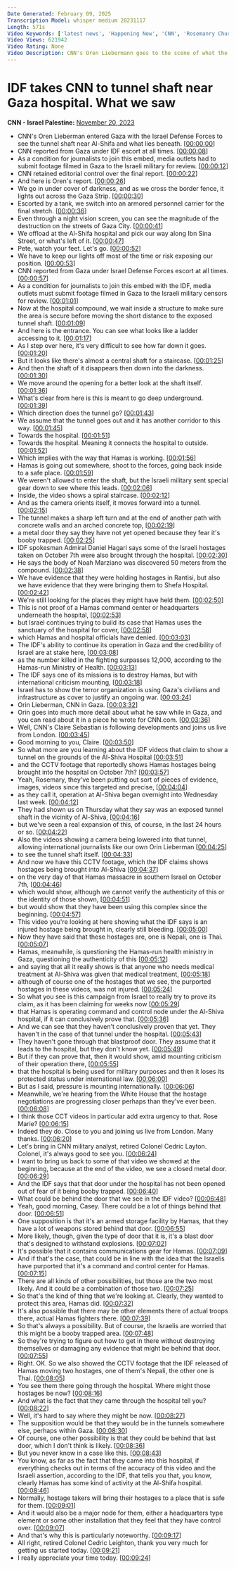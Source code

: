 ```yaml
---
Date Generated: February 09, 2025
Transcription Model: whisper medium 20231117
Length: 571s
Video Keywords: ['latest news', 'Happening Now', 'CNN', 'Rosemanry Church', 'CNN Newsroom', 'Kasie Hunt', 'Early Start', 'Oren Liebermann', 'Clare Sebastian', 'Cedric Leighton', 'IDF', 'Israel Defense Forces', 'Al-Shifa Hospital', 'Gaza', 'Gaza City', 'Gaza Strip', 'Hamas', 'Hamas Tunnel', 'Hamas Hostages', 'Israel Hamas War']
Video Views: 621942
Video Rating: None
Video Description: CNN's Oren Liebermann goes to the scene of what the IDF says is an exposed Hamas tunnel shaft. CNN reported from Gaza under Israel Defense Forces escort at all times. As a condition for journalists to join the embed with the IDF, media outlets must submit footage filmed in Gaza to the Israeli military for review. CNN retained editorial control over the final report. #CNN #News
---
```


# IDF takes CNN to tunnel shaft near Gaza hospital. What we saw
**CNN - Israel Palestine:** [November 20, 2023](https://www.youtube.com/watch?v=NDc9zmID9J8)
*  CNN's Oren Lieberman entered Gaza with the Israel Defense Forces to see the tunnel shaft near Al-Shifa and what lies beneath. [[00:00:00](https://www.youtube.com/watch?v=NDc9zmID9J8&t=0.0s)]
*  CNN reported from Gaza under IDF escort at all times. [[00:00:08](https://www.youtube.com/watch?v=NDc9zmID9J8&t=8.0s)]
*  As a condition for journalists to join this embed, media outlets had to submit footage filmed in Gaza to the Israeli military for review. [[00:00:12](https://www.youtube.com/watch?v=NDc9zmID9J8&t=12.0s)]
*  CNN retained editorial control over the final report. [[00:00:22](https://www.youtube.com/watch?v=NDc9zmID9J8&t=22.0s)]
*  And here is Oren's report. [[00:00:26](https://www.youtube.com/watch?v=NDc9zmID9J8&t=26.0s)]
*  We go in under cover of darkness, and as we cross the border fence, it lights out across the Gaza Strip. [[00:00:30](https://www.youtube.com/watch?v=NDc9zmID9J8&t=30.0s)]
*  Escorted by a tank, we switch into an armored personnel carrier for the final stretch. [[00:00:36](https://www.youtube.com/watch?v=NDc9zmID9J8&t=36.0s)]
*  Even through a night vision screen, you can see the magnitude of the destruction on the streets of Gaza City. [[00:00:41](https://www.youtube.com/watch?v=NDc9zmID9J8&t=41.0s)]
*  We offload at the Al-Shifa hospital and pick our way along Ibn Sina Street, or what's left of it. [[00:00:47](https://www.youtube.com/watch?v=NDc9zmID9J8&t=47.0s)]
*  Pete, watch your feet. Let's go. [[00:00:52](https://www.youtube.com/watch?v=NDc9zmID9J8&t=52.0s)]
*  We have to keep our lights off most of the time or risk exposing our position. [[00:00:53](https://www.youtube.com/watch?v=NDc9zmID9J8&t=53.0s)]
*  CNN reported from Gaza under Israel Defense Forces escort at all times. [[00:00:57](https://www.youtube.com/watch?v=NDc9zmID9J8&t=57.0s)]
*  As a condition for journalists to join this embed with the IDF, media outlets must submit footage filmed in Gaza to the Israeli military censors for review. [[00:01:01](https://www.youtube.com/watch?v=NDc9zmID9J8&t=61.0s)]
*  Now at the hospital compound, we wait inside a structure to make sure the area is secure before moving the short distance to the exposed tunnel shaft. [[00:01:09](https://www.youtube.com/watch?v=NDc9zmID9J8&t=69.0s)]
*  And here is the entrance. You can see what looks like a ladder accessing to it. [[00:01:17](https://www.youtube.com/watch?v=NDc9zmID9J8&t=77.0s)]
*  As I step over here, it's very difficult to see how far down it goes. [[00:01:20](https://www.youtube.com/watch?v=NDc9zmID9J8&t=80.0s)]
*  But it looks like there's almost a central shaft for a staircase. [[00:01:25](https://www.youtube.com/watch?v=NDc9zmID9J8&t=85.0s)]
*  And then the shaft of it disappears then down into the darkness. [[00:01:30](https://www.youtube.com/watch?v=NDc9zmID9J8&t=90.0s)]
*  We move around the opening for a better look at the shaft itself. [[00:01:36](https://www.youtube.com/watch?v=NDc9zmID9J8&t=96.0s)]
*  What's clear from here is this is meant to go deep underground. [[00:01:39](https://www.youtube.com/watch?v=NDc9zmID9J8&t=99.0s)]
*  Which direction does the tunnel go? [[00:01:43](https://www.youtube.com/watch?v=NDc9zmID9J8&t=103.0s)]
*  We assume that the tunnel goes out and it has another corridor to this way. [[00:01:45](https://www.youtube.com/watch?v=NDc9zmID9J8&t=105.0s)]
*  Towards the hospital. [[00:01:51](https://www.youtube.com/watch?v=NDc9zmID9J8&t=111.0s)]
*  Towards the hospital. Meaning it connects the hospital to outside. [[00:01:52](https://www.youtube.com/watch?v=NDc9zmID9J8&t=112.0s)]
*  Which implies with the way that Hamas is working. [[00:01:56](https://www.youtube.com/watch?v=NDc9zmID9J8&t=116.0s)]
*  Hamas is going out somewhere, shoot to the forces, going back inside to a safe place. [[00:01:59](https://www.youtube.com/watch?v=NDc9zmID9J8&t=119.0s)]
*  We weren't allowed to enter the shaft, but the Israeli military sent special gear down to see where this leads. [[00:02:06](https://www.youtube.com/watch?v=NDc9zmID9J8&t=126.0s)]
*  Inside, the video shows a spiral staircase. [[00:02:12](https://www.youtube.com/watch?v=NDc9zmID9J8&t=132.0s)]
*  And as the camera orients itself, it moves forward into a tunnel. [[00:02:15](https://www.youtube.com/watch?v=NDc9zmID9J8&t=135.0s)]
*  The tunnel makes a sharp left turn and at the end of another path with concrete walls and an arched concrete top, [[00:02:19](https://www.youtube.com/watch?v=NDc9zmID9J8&t=139.0s)]
*  a metal door they say they have not yet opened because they fear it's booby trapped. [[00:02:25](https://www.youtube.com/watch?v=NDc9zmID9J8&t=145.0s)]
*  IDF spokesman Admiral Daniel Hagari says some of the Israeli hostages taken on October 7th were also brought through the hospital. [[00:02:30](https://www.youtube.com/watch?v=NDc9zmID9J8&t=150.0s)]
*  He says the body of Noah Marziano was discovered 50 meters from the compound. [[00:02:38](https://www.youtube.com/watch?v=NDc9zmID9J8&t=158.0s)]
*  We have evidence that they were holding hostages in Rantisi, but also we have evidence that they were bringing them to Shefa Hospital. [[00:02:42](https://www.youtube.com/watch?v=NDc9zmID9J8&t=162.0s)]
*  We're still looking for the places they might have held them. [[00:02:50](https://www.youtube.com/watch?v=NDc9zmID9J8&t=170.0s)]
*  This is not proof of a Hamas command center or headquarters underneath the hospital, [[00:02:53](https://www.youtube.com/watch?v=NDc9zmID9J8&t=173.0s)]
*  but Israel continues trying to build its case that Hamas uses the sanctuary of the hospital for cover, [[00:02:58](https://www.youtube.com/watch?v=NDc9zmID9J8&t=178.0s)]
*  which Hamas and hospital officials have denied. [[00:03:03](https://www.youtube.com/watch?v=NDc9zmID9J8&t=183.0s)]
*  The IDF's ability to continue its operation in Gaza and the credibility of Israel are at stake here, [[00:03:08](https://www.youtube.com/watch?v=NDc9zmID9J8&t=188.0s)]
*  as the number killed in the fighting surpasses 12,000, according to the Hamas-run Ministry of Health. [[00:03:13](https://www.youtube.com/watch?v=NDc9zmID9J8&t=193.0s)]
*  The IDF says one of its missions is to destroy Hamas, but with international criticism mounting, [[00:03:18](https://www.youtube.com/watch?v=NDc9zmID9J8&t=198.0s)]
*  Israel has to show the terror organization is using Gaza's civilians and infrastructure as cover to justify an ongoing war. [[00:03:24](https://www.youtube.com/watch?v=NDc9zmID9J8&t=204.0s)]
*  Orin Lieberman, CNN in Gaza. [[00:03:32](https://www.youtube.com/watch?v=NDc9zmID9J8&t=212.0s)]
*  Orin goes into much more detail about what he saw while in Gaza, and you can read about it in a piece he wrote for CNN.com. [[00:03:36](https://www.youtube.com/watch?v=NDc9zmID9J8&t=216.0s)]
*  Well, CNN's Claire Sebastian is following developments and joins us live from London. [[00:03:45](https://www.youtube.com/watch?v=NDc9zmID9J8&t=225.0s)]
*  Good morning to you, Claire. [[00:03:50](https://www.youtube.com/watch?v=NDc9zmID9J8&t=230.0s)]
*  So what more are you learning about the IDF videos that claim to show a tunnel on the grounds of the Al-Shiva Hospital [[00:03:51](https://www.youtube.com/watch?v=NDc9zmID9J8&t=231.0s)]
*  and the CCTV footage that reportedly shows Hamas hostages being brought into the hospital on October 7th? [[00:03:57](https://www.youtube.com/watch?v=NDc9zmID9J8&t=237.0s)]
*  Yeah, Rosemary, they've been putting out sort of pieces of evidence, images, videos since this targeted and precise, [[00:04:04](https://www.youtube.com/watch?v=NDc9zmID9J8&t=244.0s)]
*  as they call it, operation at Al-Shiva began overnight into Wednesday last week. [[00:04:12](https://www.youtube.com/watch?v=NDc9zmID9J8&t=252.0s)]
*  They had shown us on Thursday what they say was an exposed tunnel shaft in the vicinity of Al-Shiva, [[00:04:16](https://www.youtube.com/watch?v=NDc9zmID9J8&t=256.0s)]
*  but we've seen a real expansion of this, of course, in the last 24 hours or so. [[00:04:22](https://www.youtube.com/watch?v=NDc9zmID9J8&t=262.0s)]
*  Also the videos showing a camera being lowered into that tunnel, allowing international journalists like our own Orin Lieberman [[00:04:25](https://www.youtube.com/watch?v=NDc9zmID9J8&t=265.0s)]
*  to see the tunnel shaft itself. [[00:04:33](https://www.youtube.com/watch?v=NDc9zmID9J8&t=273.0s)]
*  And now we have this CCTV footage, which the IDF claims shows hostages being brought into Al-Shiva [[00:04:37](https://www.youtube.com/watch?v=NDc9zmID9J8&t=277.0s)]
*  on the very day of that Hamas massacre in southern Israel on October 7th, [[00:04:46](https://www.youtube.com/watch?v=NDc9zmID9J8&t=286.0s)]
*  which would show, although we cannot verify the authenticity of this or the identity of those shown, [[00:04:51](https://www.youtube.com/watch?v=NDc9zmID9J8&t=291.0s)]
*  but would show that they have been using this complex since the beginning. [[00:04:57](https://www.youtube.com/watch?v=NDc9zmID9J8&t=297.0s)]
*  This video you're looking at here showing what the IDF says is an injured hostage being brought in, clearly still bleeding. [[00:05:00](https://www.youtube.com/watch?v=NDc9zmID9J8&t=300.0s)]
*  Now they have said that these hostages are, one is Nepali, one is Thai. [[00:05:07](https://www.youtube.com/watch?v=NDc9zmID9J8&t=307.0s)]
*  Hamas, meanwhile, is questioning the Hamas-run health ministry in Gaza, questioning the authenticity of this [[00:05:12](https://www.youtube.com/watch?v=NDc9zmID9J8&t=312.0s)]
*  and saying that all it really shows is that anyone who needs medical treatment at Al-Shiva was given that medical treatment, [[00:05:18](https://www.youtube.com/watch?v=NDc9zmID9J8&t=318.0s)]
*  although of course one of the hostages that we see, the purported hostages in these videos, was not injured. [[00:05:24](https://www.youtube.com/watch?v=NDc9zmID9J8&t=324.0s)]
*  So what you see is this campaign from Israel to really try to prove its claim, as it has been claiming for weeks now [[00:05:29](https://www.youtube.com/watch?v=NDc9zmID9J8&t=329.0s)]
*  that Hamas is operating command and control node under the Al-Shiva hospital, if it can conclusively prove that. [[00:05:36](https://www.youtube.com/watch?v=NDc9zmID9J8&t=336.0s)]
*  And we can see that they haven't conclusively proven that yet. They haven't in the case of that tunnel under the hospital. [[00:05:43](https://www.youtube.com/watch?v=NDc9zmID9J8&t=343.0s)]
*  They haven't gone through that blastproof door. They assume that it leads to the hospital, but they don't know yet. [[00:05:49](https://www.youtube.com/watch?v=NDc9zmID9J8&t=349.0s)]
*  But if they can prove that, then it would show, amid mounting criticism of their operation there, [[00:05:55](https://www.youtube.com/watch?v=NDc9zmID9J8&t=355.0s)]
*  that the hospital is being used for military purposes and then it loses its protected status under international law. [[00:06:00](https://www.youtube.com/watch?v=NDc9zmID9J8&t=360.0s)]
*  But as I said, pressure is mounting internationally. [[00:06:06](https://www.youtube.com/watch?v=NDc9zmID9J8&t=366.0s)]
*  Meanwhile, we're hearing from the White House that the hostage negotiations are progressing closer perhaps than they've ever been. [[00:06:08](https://www.youtube.com/watch?v=NDc9zmID9J8&t=368.0s)]
*  I think those CCT videos in particular add extra urgency to that. Rose Marie? [[00:06:15](https://www.youtube.com/watch?v=NDc9zmID9J8&t=375.0s)]
*  Indeed they do. Close to you and joining us live from London. Many thanks. [[00:06:20](https://www.youtube.com/watch?v=NDc9zmID9J8&t=380.0s)]
*  Let's bring in CNN military analyst, retired Colonel Cedric Layton. Colonel, it's always good to see you. [[00:06:24](https://www.youtube.com/watch?v=NDc9zmID9J8&t=384.0s)]
*  I want to bring us back to some of that video we showed at the beginning, because at the end of the video, we see a closed metal door. [[00:06:29](https://www.youtube.com/watch?v=NDc9zmID9J8&t=389.0s)]
*  And the IDF says that that door under the hospital has not been opened out of fear of it being booby trapped. [[00:06:40](https://www.youtube.com/watch?v=NDc9zmID9J8&t=400.0s)]
*  What could be behind the door that we see in the IDF video? [[00:06:48](https://www.youtube.com/watch?v=NDc9zmID9J8&t=408.0s)]
*  Yeah, good morning, Casey. There could be a lot of things behind that door. [[00:06:51](https://www.youtube.com/watch?v=NDc9zmID9J8&t=411.0s)]
*  One supposition is that it's an armed storage facility by Hamas, that they have a lot of weapons stored behind that door. [[00:06:55](https://www.youtube.com/watch?v=NDc9zmID9J8&t=415.0s)]
*  More likely, though, given the type of door that it is, it's a blast door that's designed to withstand explosions. [[00:07:02](https://www.youtube.com/watch?v=NDc9zmID9J8&t=422.0s)]
*  It's possible that it contains communications gear for Hamas. [[00:07:09](https://www.youtube.com/watch?v=NDc9zmID9J8&t=429.0s)]
*  And if that's the case, that could be in line with the idea that the Israelis have purported that it's a command and control center for Hamas. [[00:07:15](https://www.youtube.com/watch?v=NDc9zmID9J8&t=435.0s)]
*  There are all kinds of other possibilities, but those are the two most likely. And it could be a combination of those two. [[00:07:25](https://www.youtube.com/watch?v=NDc9zmID9J8&t=445.0s)]
*  So that's the kind of thing that we're looking at. Clearly, they wanted to protect this area, Hamas did. [[00:07:32](https://www.youtube.com/watch?v=NDc9zmID9J8&t=452.0s)]
*  It's also possible that there may be other elements there of actual troops there, actual Hamas fighters there. [[00:07:39](https://www.youtube.com/watch?v=NDc9zmID9J8&t=459.0s)]
*  So that's always a possibility. But of course, the Israelis are worried that this might be a booby trapped area. [[00:07:48](https://www.youtube.com/watch?v=NDc9zmID9J8&t=468.0s)]
*  So they're trying to figure out how to get in there without destroying themselves or damaging any evidence that might be behind that door. [[00:07:55](https://www.youtube.com/watch?v=NDc9zmID9J8&t=475.0s)]
*  Right. OK. So we also showed the CCTV footage that the IDF released of Hamas moving two hostages, one of them's Nepali, the other one is Thai. [[00:08:05](https://www.youtube.com/watch?v=NDc9zmID9J8&t=485.0s)]
*  You see them there going through the hospital. Where might those hostages be now? [[00:08:16](https://www.youtube.com/watch?v=NDc9zmID9J8&t=496.0s)]
*  And what is the fact that they came through the hospital tell you? [[00:08:22](https://www.youtube.com/watch?v=NDc9zmID9J8&t=502.0s)]
*  Well, it's hard to say where they might be now. [[00:08:27](https://www.youtube.com/watch?v=NDc9zmID9J8&t=507.0s)]
*  The supposition would be that they would be in the tunnels somewhere else, perhaps within Gaza. [[00:08:30](https://www.youtube.com/watch?v=NDc9zmID9J8&t=510.0s)]
*  Of course, one other possibility is that they could be behind that last door, which I don't think is likely. [[00:08:36](https://www.youtube.com/watch?v=NDc9zmID9J8&t=516.0s)]
*  But you never know in a case like this. [[00:08:43](https://www.youtube.com/watch?v=NDc9zmID9J8&t=523.0s)]
*  You know, as far as the fact that they came into this hospital, if everything checks out in terms of the accuracy of this video and the Israeli assertion, according to the IDF, that tells you that, you know, clearly Hamas has some kind of activity at the Al-Shifa hospital. [[00:08:46](https://www.youtube.com/watch?v=NDc9zmID9J8&t=526.0s)]
*  Normally, hostage takers will bring their hostages to a place that is safe for them. [[00:09:01](https://www.youtube.com/watch?v=NDc9zmID9J8&t=541.0s)]
*  And it would also be a major node for them, either a headquarters type element or some other installation that they feel that they have control over. [[00:09:07](https://www.youtube.com/watch?v=NDc9zmID9J8&t=547.0s)]
*  And that's why this is particularly noteworthy. [[00:09:17](https://www.youtube.com/watch?v=NDc9zmID9J8&t=557.0s)]
*  All right, retired Colonel Cedric Leighton, thank you very much for getting us started today. [[00:09:21](https://www.youtube.com/watch?v=NDc9zmID9J8&t=561.0s)]
*  I really appreciate your time today. [[00:09:24](https://www.youtube.com/watch?v=NDc9zmID9J8&t=564.0s)]
